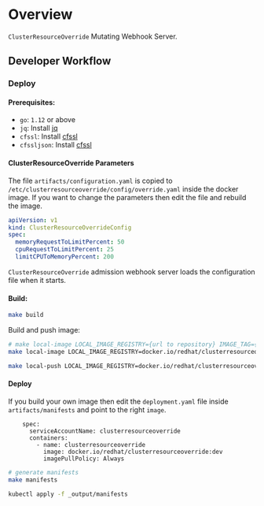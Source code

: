 # Overview
`ClusterResourceOverride` Mutating Webhook Server.

## Developer Workflow
### Deploy
#### Prerequisites:
* `go`: `1.12` or above
* `jq`: Install [jq](https://stedolan.github.io/jq)
* `cfssl`: Install [cfssl](https://github.com/cloudflare/cfssl)
* `cfssljson`: Install [cfssl](https://github.com/cloudflare/cfssl)

#### ClusterResourceOverride Parameters
The file `artifacts/configuration.yaml` is copied to `/etc/clusterresourceoverride/config/override.yaml` inside the docker image. If you want to change the parameters then edit the file and rebuild the image.
```yaml
apiVersion: v1
kind: ClusterResourceOverrideConfig
spec:
  memoryRequestToLimitPercent: 50
  cpuRequestToLimitPercent: 25
  limitCPUToMemoryPercent: 200
```

`ClusterResourceOverride` admission webhook server loads the configuration file when it starts. 

#### Build:
```bash
make build
```

Build and push image:
```bash
# make local-image LOCAL_IMAGE_REGISTRY={url to repository} IMAGE_TAG={tag}
make local-image LOCAL_IMAGE_REGISTRY=docker.io/redhat/clusterresourceoverride IMAGE_TAG=dev

make local-push LOCAL_IMAGE_REGISTRY=docker.io/redhat/clusterresourceoverride IMAGE_TAG=dev
```

#### Deploy
If you build your own image then edit the `deployment.yaml` file inside `artifacts/manifests` and point to the right `image`.
```
    spec:
      serviceAccountName: clusterresourceoverride
      containers:
        - name: clusterresourceoverride
          image: docker.io/redhat/clusterresourceoverride:dev
          imagePullPolicy: Always

```  

```bash
# generate manifests
make manifests

kubectl apply -f _output/manifests
```
